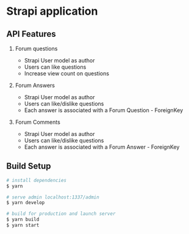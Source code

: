 # Strapi application

## API Features
1. Forum questions
    - Strapi User model as author
    - Users can like questions
    - Increase view count on questions

2. Forum Answers
    - Strapi User model as author
    - Users can like/dislike questions
    - Each answer is associated with a Forum Question - ForeignKey

3. Forum Comments
    - Strapi User model as author
    - Users can like/dislike questions
    - Each answer is associated with a Forum Answer - ForeignKey

## Build Setup

```bash
# install dependencies
$ yarn

# serve admin localhost:1337/admin
$ yarn develop

# build for production and launch server
$ yarn build
$ yarn start

```